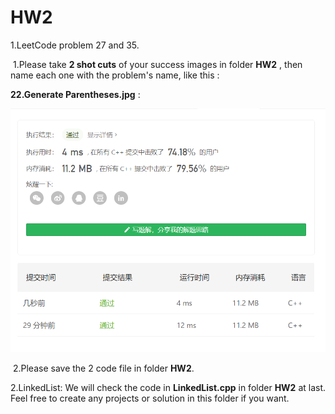 # HW2

1.LeetCode problem 27 and 35.  

​	1.Please take **2 shot cuts** of your success images in folder **HW2** , then name each one with the problem's name, like this :

 **22.Generate Parentheses.jpg** :

![](https://github.com/iamabigartist/2021SJ-HW/blob/main/images/Pass.png)

​	2.Please save the 2 code file in folder **HW2**.



2.LinkedList: We will check the code in **LinkedList.cpp** in folder **HW2** at last. Feel free to create any projects or solution in this folder if you want.  